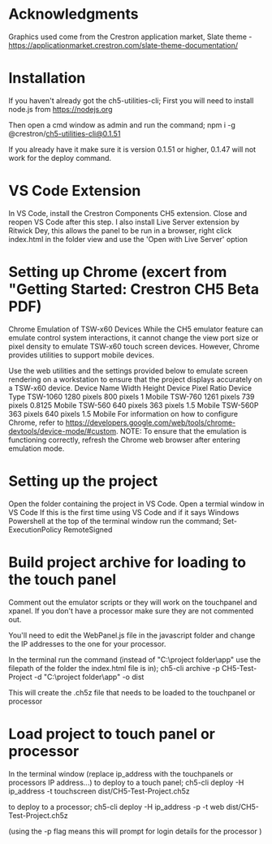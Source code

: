 # Acknowledgments
Graphics used come from the Crestron application market, Slate theme - https://applicationmarket.crestron.com/slate-theme-documentation/

# Installation
If you haven't already got the ch5-utilities-cli;
First you will need to install node.js from https://nodejs.org

Then open a cmd window as admin and run the command;
    npm i -g @crestron/ch5-utilities-cli@0.1.51

If you already have it make sure it is version 0.1.51 or higher, 0.1.47 will not work for the deploy command.

# VS Code Extension
In VS Code, install the Crestron Components CH5 extension.
Close and reopen VS Code after this step.
I also install Live Server extension by Ritwick Dey, this allows the panel to be run in a browser, right click index.html in the folder view and use the 'Open with Live Server' option

# Setting up Chrome (excert from "Getting Started: Crestron CH5 Beta PDF)
Chrome Emulation of TSW-x60 Devices
While the CH5 emulator feature can emulate control system interactions, it cannot change
the view port size or pixel density to emulate TSW-x60 touch screen devices. However,
Chrome provides utilities to support mobile devices.

Use the web utilities and the settings provided below to emulate screen rendering on a
workstation to ensure that the project displays accurately on a TSW-x60 device.
Device Name Width Height Device Pixel Ratio Device Type
TSW-1060 1280 pixels 800 pixels 1 Mobile
TSW-760 1261 pixels 739 pixels 0.8125 Mobile
TSW-560 640 pixels 363 pixels 1.5 Mobile
TSW-560P 363 pixels 640 pixels 1.5 Mobile
For information on how to configure Chrome, refer to
https://developers.google.com/web/tools/chrome-devtools/device-mode/#custom.
NOTE: To ensure that the emulation is functioning correctly, refresh the Chrome web
browser after entering emulation mode.

# Setting up the project
Open the folder containing the project in VS Code.
Open a termial window in VS Code
If this is the first time using VS Code and if it says Windows Powershell at the top of the terminal window run the command;
 Set-ExecutionPolicy RemoteSigned


# Build project archive for loading to the touch panel
Comment out the emulator scripts or they will work on the touchpanel and xpanel.
If you don't have a processor make sure they are not commented out.

You'll need to edit the WebPanel.js file in the javascript folder and change the IP addresses to the one for your processor.

In the terminal run the command (instead of "C:\project folder\app" use the filepath of the folder the index.html file is in);
ch5-cli archive -p CH5-Test-Project -d "C:\project folder\app" -o dist

This will create the .ch5z file that needs to be loaded to the touchpanel or processor

# Load project to touch panel or processor
In the terminal window (replace  ip_address with the touchpanels or processors IP address...)
 to deploy to a touch panel;
 ch5-cli deploy -H ip_address -t touchscreen dist/CH5-Test-Project.ch5z
 
 to deploy to a processor;
 ch5-cli deploy -H ip_address -p -t web dist/CH5-Test-Project.ch5z

 (using the -p flag means this will prompt for login details for the processor )
